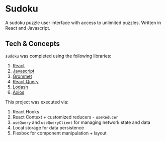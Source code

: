 # Sudoku

A sudoku puzzle user interface with access to unlimited puzzles. Written in React and Javascript.

## Tech & Concepts

`sudoku` was completed using the following libraries:

  1. [React](https://reactjs.org/)
  2. [Javascript](https://www.javascript.com/)
  3. [Grommet](https://v2.grommet.io/)
  4. [React Query](https://react-query.tanstack.com/)
  5. [Lodash](https://lodash.com/)
  6. [Axios](https://github.com/axios/axios)

This project was executed via:
  1. React Hooks
  2. React Context + customized reducers - `useReducer`
  3. `useQuery` and `useQueryClient` for managing network state and data
  4. Local storage for data persistence
  5. Flexbox for component manipulation + layout
